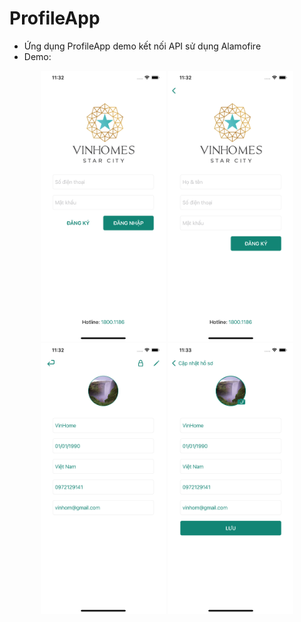 #  ProfileApp

- Ứng dụng ProfileApp demo kết nối API sử dụng Alamofire
- Demo:

<p align="center">
<img src="Demos/Login.png"  width=200/>
<img src="Demos/Register.png"  width=200/>
<br />
<img src="Demos/Home.png"  width=200/>
<img src="Demos/Edit.png"  width=200/>
</p>

